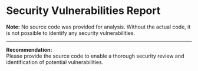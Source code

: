 # Security Vulnerabilities Report

**Note:** No source code was provided for analysis. Without the actual code, it is not possible to identify any security vulnerabilities.

---

**Recommendation:**  
Please provide the source code to enable a thorough security review and identification of potential vulnerabilities.